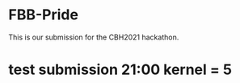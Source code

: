 # FBB-Pride

This is our submission for the CBH2021 hackathon.

# test submission 21:00 kernel = 5         
